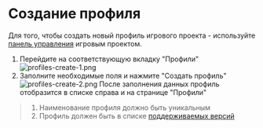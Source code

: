 # Создание профиля

Для того, чтобы создать новый профиль игрового проекта - используйте [панель управления](server-install.md) игровым
проектом.

1. Перейдите на соответствующую вкладку "Профили"
   ![profiles-create-1.png](profiles-create-1.png)
2. Заполните необходимые поля и нажмите "Создать профиль" ![profiles-create-2.png](profiles-create-2.png)
   После заполнения данных профиль отобразится в списке справа и на странице "Профили"

> 1. Наименование профиля должно быть уникальным
> 2. Профиль должен быть в списке [поддерживаемых версий](allowed-minecraft-versions.md)